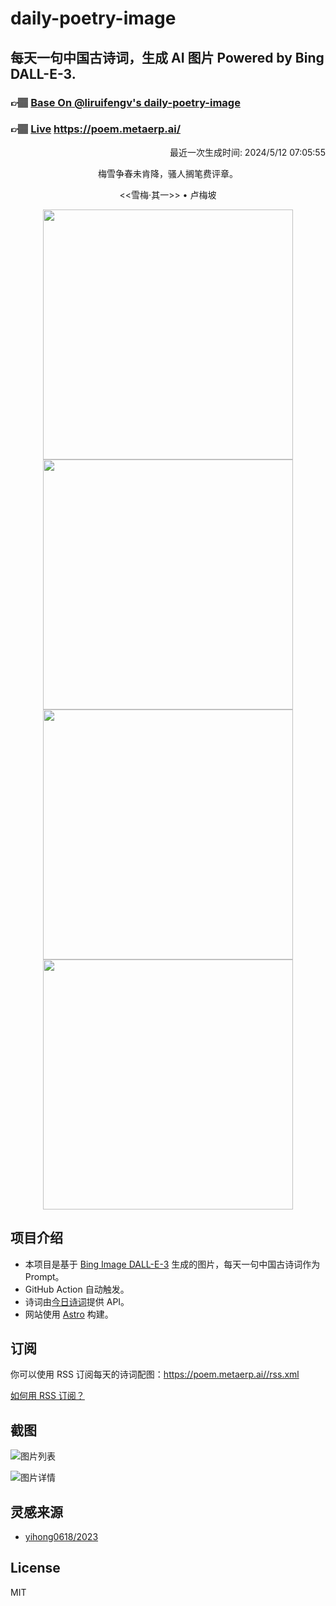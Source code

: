 
# daily-poetry-image

## 每天一句中国古诗词，生成 AI 图片 Powered by Bing DALL-E-3.

### 👉🏽 [Base On @liruifengv's daily-poetry-image](https://github.com/liruifengv/daily-poetry-image)

### 👉🏽 [Live](https://poem.metaerp.ai/) https://poem.metaerp.ai/

<p align="right">
  最近一次生成时间: 2024/5/12 07:05:55
</p>
<p align="center">
梅雪争春未肯降，骚人搁笔费评章。
</p>
<p align="center">
<<雪梅·其一>> • 卢梅坡
</p>
<p align="center">
<img src="https://tse3.mm.bing.net/th/id/OIG4.tSFuy165Y718p8Vs33uG" height="400" width="400" />
<img src="https://tse3.mm.bing.net/th/id/OIG4.Hq1lOfotU3JaFv8PYzS6" height="400" width="400" />
<img src="https://tse2.mm.bing.net/th/id/OIG4.ZpEb_UjJtSgqFcMa9kqB" height="400" width="400" />
<img src="https://tse4.mm.bing.net/th/id/OIG4.ylDypegshTTnaPMwIsVJ" height="400" width="400" />
</p>

## 项目介绍

-   本项目是基于 [Bing Image DALL-E-3](https://www.bing.com/images/create) 生成的图片，每天一句中国古诗词作为 Prompt。
-   GitHub Action 自动触发。
-   诗词由[今日诗词](https://www.jinrishici.com/)提供 API。
-   网站使用 [Astro](https://astro.build) 构建。

## 订阅

你可以使用 RSS 订阅每天的诗词配图：https://poem.metaerp.ai//rss.xml

[如何用 RSS 订阅？](https://zhuanlan.zhihu.com/p/55026716)

## 截图

![图片列表](./screenshots/01.png)

![图片详情](./screenshots/02.png)

## 灵感来源

-   [yihong0618/2023](https://github.com/yihong0618/2023)

## License

MIT
